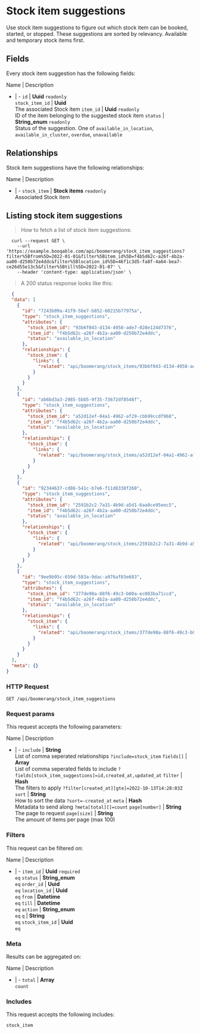 # Stock item suggestions

Use stock item suggestions to figure out which stock item can be booked, started, or stopped. These suggestions are sorted by relevancy. Available and temporary stock items first.

## Fields
Every stock item suggestion has the following fields:

Name | Description
- | -
`id` | **Uuid** `readonly`<br>
`stock_item_id` | **Uuid** <br>The associated Stock item
`item_id` | **Uuid** `readonly`<br>ID of the item belonging to the suggested stock item
`status` | **String_enum** `readonly`<br>Status of the suggestion. One of `available_in_location`, `available_in_cluster`, `overdue`, `unavailable`


## Relationships
Stock item suggestions have the following relationships:

Name | Description
- | -
`stock_item` | **Stock items** `readonly`<br>Associated Stock item


## Listing stock item suggestions



> How to fetch a list of stock item suggestions:

```shell
  curl --request GET \
    --url 'https://example.booqable.com/api/boomerang/stock_item_suggestions?filter%5Bfrom%5D=2022-01-01&filter%5Bitem_id%5D=f4b5d62c-a26f-4b2a-aa00-d250b72e4ddc&filter%5Blocation_id%5D=46f1c3d5-fa8f-4a64-bea7-ce26d55e13c5&filter%5Btill%5D=2022-01-07' \
    --header 'content-type: application/json' \
```

> A 200 status response looks like this:

```json
  {
  "data": [
    {
      "id": "7243b09a-41f9-56e7-b852-60215b77975a",
      "type": "stock_item_suggestions",
      "attributes": {
        "stock_item_id": "93b6f043-d134-4958-ade7-028e124d7376",
        "item_id": "f4b5d62c-a26f-4b2a-aa00-d250b72e4ddc",
        "status": "available_in_location"
      },
      "relationships": {
        "stock_item": {
          "links": {
            "related": "api/boomerang/stock_items/93b6f043-d134-4958-ade7-028e124d7376"
          }
        }
      }
    },
    {
      "id": "ab6bd3a3-2985-5bb5-9f35-73672df8548f",
      "type": "stock_item_suggestions",
      "attributes": {
        "stock_item_id": "a52d12ef-04a1-4962-af29-cbb99ccdf968",
        "item_id": "f4b5d62c-a26f-4b2a-aa00-d250b72e4ddc",
        "status": "available_in_location"
      },
      "relationships": {
        "stock_item": {
          "links": {
            "related": "api/boomerang/stock_items/a52d12ef-04a1-4962-af29-cbb99ccdf968"
          }
        }
      }
    },
    {
      "id": "92344637-cd86-541c-b7e6-f11d8338f260",
      "type": "stock_item_suggestions",
      "attributes": {
        "stock_item_id": "2591b2c2-7a31-4b9d-a5d1-6aa0ce95eec5",
        "item_id": "f4b5d62c-a26f-4b2a-aa00-d250b72e4ddc",
        "status": "available_in_location"
      },
      "relationships": {
        "stock_item": {
          "links": {
            "related": "api/boomerang/stock_items/2591b2c2-7a31-4b9d-a5d1-6aa0ce95eec5"
          }
        }
      }
    },
    {
      "id": "9ee9b95c-659d-583a-9dac-a976af83e683",
      "type": "stock_item_suggestions",
      "attributes": {
        "stock_item_id": "377de98a-88f6-49c3-b00a-ec083ba71ccd",
        "item_id": "f4b5d62c-a26f-4b2a-aa00-d250b72e4ddc",
        "status": "available_in_location"
      },
      "relationships": {
        "stock_item": {
          "links": {
            "related": "api/boomerang/stock_items/377de98a-88f6-49c3-b00a-ec083ba71ccd"
          }
        }
      }
    }
  ],
  "meta": {}
}
```

### HTTP Request

`GET /api/boomerang/stock_item_suggestions`

### Request params

This request accepts the following parameters:

Name | Description
- | -
`include` | **String** <br>List of comma seperated relationships `?include=stock_item`
`fields[]` | **Array** <br>List of comma seperated fields to include `?fields[stock_item_suggestions]=id,created_at,updated_at`
`filter` | **Hash** <br>The filters to apply `?filter[created_at][gte]=2022-10-13T14:28:03Z`
`sort` | **String** <br>How to sort the data `?sort=-created_at`
`meta` | **Hash** <br>Metadata to send along `?meta[total][]=count`
`page[number]` | **String** <br>The page to request
`page[size]` | **String** <br>The amount of items per page (max 100)


### Filters

This request can be filtered on:

Name | Description
- | -
`item_id` | **Uuid** `required`<br>`eq`
`status` | **String_enum** <br>`eq`
`order_id` | **Uuid** <br>`eq`
`location_id` | **Uuid** <br>`eq`
`from` | **Datetime** <br>`eq`
`till` | **Datetime** <br>`eq`
`action` | **String_enum** <br>`eq`
`q` | **String** <br>`eq`
`stock_item_id` | **Uuid** <br>`eq`


### Meta

Results can be aggregated on:

Name | Description
- | -
`total` | **Array** <br>`count`


### Includes

This request accepts the following includes:

`stock_item`





